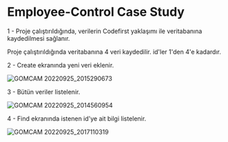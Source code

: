 # Employee-Control Case Study
1 - Proje çalıştırıldığında, verilerin Codefirst yaklaşımı ile veritabanına kaydedilmesi sağlanır.
 
 Proje çalıştırıldığında veritabanına 4 veri kaydedilir. id'ler 1'den 4'e kadardır.
  
2 - Create ekranında yeni veri eklenir.

![GOMCAM 20220925_2015290673](https://user-images.githubusercontent.com/32747222/192161887-bbe1f2f7-4a59-4bfc-8557-053464867d47.png)

3 - Bütün veriler listelenir.

![GOMCAM 20220925_2014560954](https://user-images.githubusercontent.com/32747222/192161875-a57ffb58-14b3-4851-b085-962408df195d.png)

4 - Find ekranında istenen id'ye ait bilgi listelenir.

![GOMCAM 20220925_2017110319](https://user-images.githubusercontent.com/32747222/192161902-d794880c-0a70-4daa-9de3-f826bbfda817.png)
